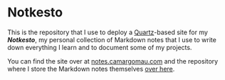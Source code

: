 # Notkesto

This is the repository that I use to deploy a [Quartz](https://github.com/jackyzha0/quartz)-based site for my _**Notkesto**_, my personal collection of Markdown notes that I use to write down everything I learn and to document some of my projects.

You can find the site over at [notes.camargomau.com](https://notes.camargomau.com) and the repository where I store the Markdown notes themselves [over here](https://github.com/camargomau/notkesto).

